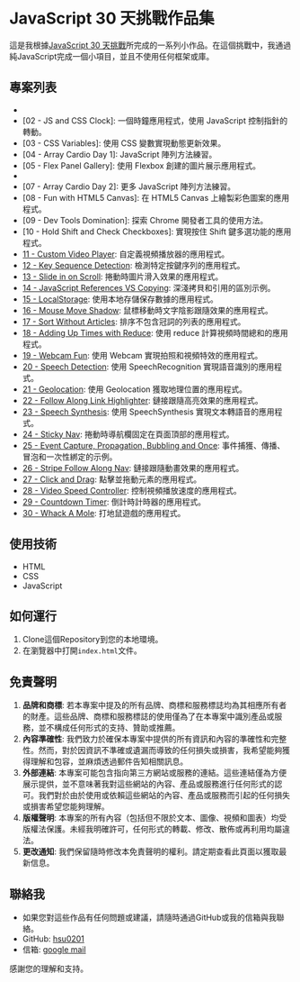 ﻿# JavaScript 30 天挑戰作品集

這是我根據[JavaScript 30 天挑戰](https://javascript30.com/)所完成的一系列小作品。在這個挑戰中，我通過純JavaScript完成一個小項目，並且不使用任何框架或庫。

## 專案列表
- [01 - JavaScript Drum Kit]: 使用鍵盤觸發音效的爵士鼓應用程式。
- [02 - JS and CSS Clock]: 一個時鐘應用程式，使用 JavaScript 控制指針的轉動。
- [03 - CSS Variables]: 使用 CSS 變數實現動態更新效果。
- [04 - Array Cardio Day 1]: JavaScript 陣列方法練習。
- [05 - Flex Panel Gallery]: 使用 Flexbox 創建的圖片展示應用程式。
- [06 - Type Ahead]: 實時搜尋城市和州名的應用程式。
- [07 - Array Cardio Day 2]: 更多 JavaScript 陣列方法練習。
- [08 - Fun with HTML5 Canvas]: 在 HTML5 Canvas 上繪製彩色圖案的應用程式。
- [09 - Dev Tools Domination]: 探索 Chrome 開發者工具的使用方法。
- [10 - Hold Shift and Check Checkboxes]: 實現按住 Shift 鍵多選功能的應用程式。
- [11 - Custom Video Player](11-Custom-Video-Player): 自定義視頻播放器的應用程式。
- [12 - Key Sequence Detection](12-Key-Sequence-Detection): 檢測特定按鍵序列的應用程式。
- [13 - Slide in on Scroll](13-Slide-in-on-Scroll): 捲動時圖片滑入效果的應用程式。
- [14 - JavaScript References VS Copying](14-JavaScript-References-VS-Copying): 深淺拷貝和引用的區別示例。
- [15 - LocalStorage](15-LocalStorage): 使用本地存儲保存數據的應用程式。
- [16 - Mouse Move Shadow](16-Mouse-Move-Shadow): 鼠標移動時文字陰影跟隨效果的應用程式。
- [17 - Sort Without Articles](17-Sort-Without-Articles): 排序不包含冠詞的列表的應用程式。
- [18 - Adding Up Times with Reduce](18-Adding-Up-Times-with-Reduce): 使用 reduce 計算視頻時間總和的應用程式。
- [19 - Webcam Fun](19-Webcam-Fun): 使用 Webcam 實現拍照和視頻特效的應用程式。
- [20 - Speech Detection](20-Speech-Detection): 使用 SpeechRecognition 實現語音識別的應用程式。
- [21 - Geolocation](21-Geolocation): 使用 Geolocation 獲取地理位置的應用程式。
- [22 - Follow Along Link Highlighter](22-Follow-Along-Link-Highlighter): 鏈接跟隨高亮效果的應用程式。
- [23 - Speech Synthesis](23-Speech-Synthesis): 使用 SpeechSynthesis 實現文本轉語音的應用程式。
- [24 - Sticky Nav](24-Sticky-Nav): 捲動時導航欄固定在頁面頂部的應用程式。
- [25 - Event Capture, Propagation, Bubbling and Once](25-Event-Capture-Propagation-Bubbling-and-Once): 事件捕獲、傳播、冒泡和一次性綁定的示例。
- [26 - Stripe Follow Along Nav](26-Stripe-Follow-Along-Nav): 鏈接跟隨動畫效果的應用程式。
- [27 - Click and Drag](27-Click-and-Drag): 點擊並拖動元素的應用程式。
- [28 - Video Speed Controller](28-Video-Speed-Controller): 控制視頻播放速度的應用程式。
- [29 - Countdown Timer](29-Countdown-Timer): 倒計時計時器的應用程式。
- [30 - Whack A Mole](30-Whack-A-Mole): 打地鼠遊戲的應用程式。

## 使用技術

- HTML
- CSS
- JavaScript

## 如何運行

1. Clone這個Repository到您的本地環境。
2. 在瀏覽器中打開`index.html`文件。



## 免責聲明

1. **品牌和商標**: 若本專案中提及的所有品牌、商標和服務標誌均為其相應所有者的財產。這些品牌、商標和服務標誌的使用僅為了在本專案中識別產品或服務，並不構成任何形式的支持、贊助或推薦。
2. **內容準確性**: 我們致力於確保本專案中提供的所有資訊和內容的準確性和完整性。然而，對於因資訊不準確或遺漏而導致的任何損失或損害，我希望能夠獲得理解和包容，並麻煩透過郵件告知相關訊息。
3. **外部連結**: 本專案可能包含指向第三方網站或服務的連結。這些連結僅為方便展示提供，並不意味著我對這些網站的內容、產品或服務進行任何形式的認可。我們對於由於使用或依賴這些網站的內容、產品或服務而引起的任何損失或損害希望您能夠理解。
4. **版權聲明**: 本專案的所有內容（包括但不限於文本、圖像、視頻和圖表）均受版權法保護。未經我明確許可，任何形式的轉載、修改、散佈或再利用均屬違法。
5. **更改通知**: 我們保留隨時修改本免責聲明的權利。請定期查看此頁面以獲取最新信息。

## 聯絡我

- 如果您對這些作品有任何問題或建議，請隨時通過GitHub或我的信箱與我聯絡。
- GitHub: [hsu0201](https://github.com/HSU0201)
- 信箱: [google mail](https://mail.google.com/mail/u/0/?fs=1&tf=cm&source=mailto&su=Hello+Ben,+From+Github&to=happymin0318@gmail.com)

感謝您的理解和支持。
